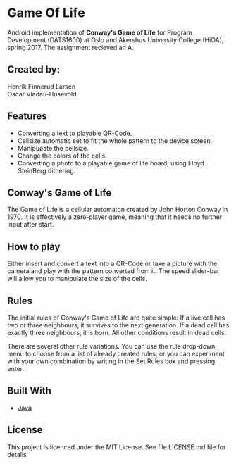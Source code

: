# Game Of Life
Android implementation of <b>Conway's Game of Life</b> for Program Development (DATS1600) at Oslo and Akershus University College (HiOA), spring 2017. The assignment recieved an A.

## Created by:
Henrik Finnerud Larsen <br>
Oscar Vladau-Husevold

## Features
* Converting a text to playable QR-Code.
* Cellsize automatic set to fit the whole pattern to the device screen.
* Manipuøate the cellsize.
* Change the colors of the cells.
* Converting a photo to a playable game of life board, using Floyd SteinBerg dithering.

## Conway's Game of Life
The Game of Life is a cellular automaton created by John Horton Conway in 1970. It is effectively a zero-player game, meaning that it needs no further input after start.

## How to play
Either insert and convert a text into a QR-Code or take a picture with the camera and play with the pattern converted from it.
The speed slider-bar will allow you to manipulate the size of the cells.

## Rules
The initial rules of Conway's Game of Life are quite simple: If a live cell has two or three neighbours, it survives to the next generation. If a dead cell has exactly three neighbours, it is born. All other conditions result in dead cells. 

There are several other rule variations. You can use the rule drop-down menu to choose from a list of already created rules, or you can experiment with your own combination by writing in the Set Rules box and pressing enter. 


## Built With

* [Java](https://www.java.com/en/)

## License
This project is licenced under the MIT License. See file LICENSE.md file for details
